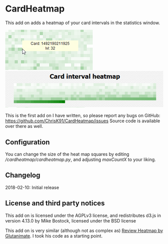 # CardHeatmap

This add on adds a heatmap of your card intervals in the statistics window.

<img src="https://github.com/ChrisK91/CardHeatmap/raw/master/screenshots/screenshot1.png">

<img src="https://github.com/ChrisK91/CardHeatmap/raw/master/screenshots/screenshot2.png">

This is the first add on I have written, so please report any bugs on GitHub: https://github.com/ChrisK91/CardHeatmap/issues
Source code is available over there as well.

## Configuration
You can change the size of the heat map squares by editing */cardheatmap/cardheatmap.py*, and adjusting *maxCountX* to your liking.

## Changelog
2018-02-10: Initial release

## License and third party notices
This add on is licensed under the AGPLv3 license, and redistributes d3.js in version 4.13.0 by Mike Bostock, licensed under the BSD license

This add on is very similar (although not as complex as) [Review Heatmap by Glutanimate](https://ankiweb.net/shared/info/1771074083). I took his code as a starting point.
